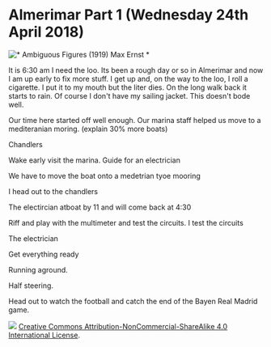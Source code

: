 # Almerimar Part 1 (Wednesday 24th April 2018) #

![* Ambiguous Figures (1919) Max Ernst *](../images/Stuff.jpg "Ambiguous Figures")

It is 6:30 am I need the loo. Its been a rough day or so in Almerimar and now I am up early to fix more stuff. I get up and, on the way to the loo, I roll a cigarette. I put it to my mouth but the liter dies. On the long walk back it starts to rain. Of course I don't have my sailing jacket. This doesn't bode well.

Our time here started off well enough. Our marina staff helped us move to a mediteranian moring. (explain 30% more boats)

Chandlers 

Wake early visit the marina. Guide for an electrician

We have to move the boat onto a medetrian tyoe mooring

I head out to the chandlers

The electircian atboat by 11 and will come back at 4:30

Riff and play with the multimeter and test the circuits. I test the circuits

The electrician

Get everything ready

Running aground.

Half steering.

Head out to watch the football and catch the end of the Bayen Real Madrid game.


![](https://i.creativecommons.org/l/by-nc-sa/4.0/88x31.png)
[Creative Commons Attribution-NonCommercial-ShareAlike 4.0 International License](href="http://creativecommons.org/licenses/by-nc-sa/4.0/).















